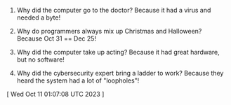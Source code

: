  
1. Why did the computer go to the doctor? Because it had a virus and needed a byte!

2. Why do programmers always mix up Christmas and Halloween? Because Oct 31 == Dec 25!

3. Why did the computer take up acting? Because it had great hardware, but no software!

4. Why did the cybersecurity expert bring a ladder to work? Because they heard the system had a lot of "loopholes"!
 
[ 
Wed Oct 11 01:07:08 UTC 2023
 ]
